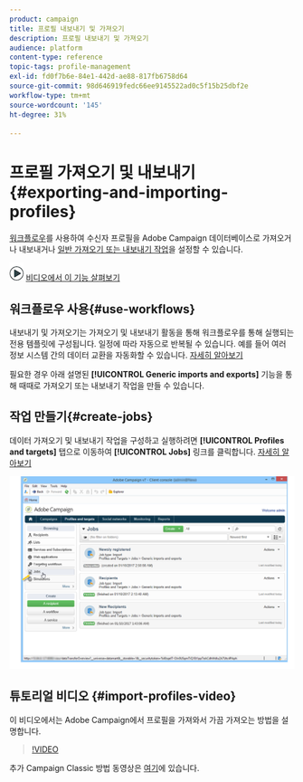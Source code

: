 ```yaml
---
product: campaign
title: 프로필 내보내기 및 가져오기
description: 프로필 내보내기 및 가져오기
audience: platform
content-type: reference
topic-tags: profile-management
exl-id: fd0f7b6e-84e1-442d-ae88-817fb6758d64
source-git-commit: 98d646919fedc66ee9145522ad0c5f15b25dbf2e
workflow-type: tm+mt
source-wordcount: '145'
ht-degree: 31%

---
```


# 프로필 가져오기 및 내보내기{#exporting-and-importing-profiles}

[워크플로우](#use-workflows)를 사용하여 수신자 프로필을 Adobe Campaign 데이터베이스로 가져오거나 내보내거나 [일반 가져오기 또는 내보내기 작업](#create-jobs)을 설정할 수 있습니다.

![](assets/do-not-localize/how-to-video.png) [비디오에서 이 기능 살펴보기](#import-profiles-video)

## 워크플로우 사용{#use-workflows}

내보내기 및 가져오기는 가져오기 및 내보내기 활동을 통해 워크플로우를 통해 실행되는 전용 템플릿에 구성됩니다. 일정에 따라 자동으로 반복될 수 있습니다. 예를 들어 여러 정보 시스템 간의 데이터 교환을 자동화할 수 있습니다. [자세히 알아보기](../../platform/using/import-export-workflows.md#best-practices-when-importing-data)

필요한 경우 아래 설명된 **[!UICONTROL Generic imports and exports]** 기능을 통해 때때로 가져오기 또는 내보내기 작업을 만들 수 있습니다.

## 작업 만들기{#create-jobs}

데이터 가져오기 및 내보내기 작업을 구성하고 실행하려면 **[!UICONTROL Profiles and targets]** 탭으로 이동하여 **[!UICONTROL Jobs]** 링크를 클릭합니다. [자세히 알아보기](../../platform/using/about-generic-imports-exports.md)

![](assets/s_ncs_user_interface_import_link.png)


## 튜토리얼 비디오 {#import-profiles-video}

이 비디오에서는 Adobe Campaign에서 프로필을 가져와서 가끔 가져오는 방법을 설명합니다.

>[!VIDEO](https://video.tv.adobe.com/v/25608?quality=12)

추가 Campaign Classic 방법 동영상은 [여기](https://experienceleague.adobe.com/docs/campaign-classic-learn/tutorials/overview.html?lang=ko)에 있습니다.
